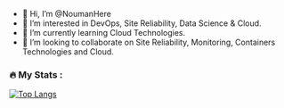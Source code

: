 - 👋 Hi, I’m @NoumanHere
- 👀 I’m interested in DevOps, Site Reliability, Data Science & Cloud.
- 🌱 I’m currently learning Cloud Technologies.
- 💞️ I’m looking to collaborate on Site Reliability, Monitoring, Containers Technologies and Cloud.
<!-- - 📫 How to reach me  -->

<!---
NoumanHere/NoumanHere is a ✨ special ✨ repository because its `README.md` (this file) appears on your GitHub profile.
You can click the Preview link to take a look at your changes.
--->
### :fire: My Stats :
[![Top Langs](https://github-readme-stats.vercel.app/api/top-langs/?username=noumanhere&layout=pie)](https://github.com/noumanhere/github-readme-stats)

